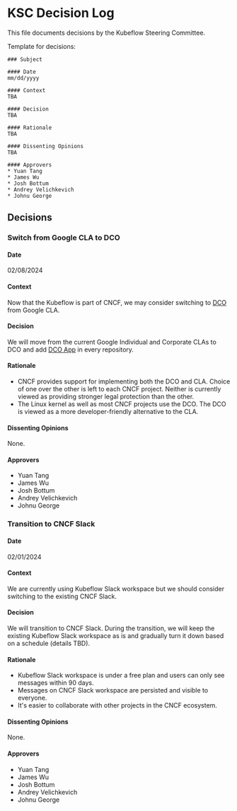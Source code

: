 # KSC Decision Log

This file documents decisions by the Kubeflow Steering Committee.

Template for decisions:

```
### Subject

#### Date
mm/dd/yyyy

#### Context
TBA

#### Decision
TBA

#### Rationale
TBA

#### Dissenting Opinions
TBA

#### Approvers
* Yuan Tang
* James Wu
* Josh Bottum
* Andrey Velichkevich
* Johnu George
```

## Decisions

### Switch from Google CLA to DCO

#### Date
02/08/2024

#### Context
Now that the Kubeflow is part of CNCF, we may consider switching to [DCO](https://developercertificate.org/) from Google CLA.

#### Decision
We will move from the current Google Individual and Corporate CLAs to DCO and add [DCO App](https://github.com/apps/dco/) in every repository.

#### Rationale
* CNCF provides support for implementing both the DCO and CLA. Choice of one over the other is left to each CNCF project. Neither is currently viewed as providing stronger legal protection than the other.
* The Linux kernel as well as most CNCF projects use the DCO. The DCO is viewed as a more developer-friendly alternative to the CLA.

#### Dissenting Opinions
None.

#### Approvers
* Yuan Tang
* James Wu
* Josh Bottum
* Andrey Velichkevich
* Johnu George

### Transition to CNCF Slack

#### Date
02/01/2024

#### Context
We are currently using Kubeflow Slack workspace but we should consider switching to the existing CNCF Slack.

#### Decision
We will transition to CNCF Slack. During the transition, we will keep the existing Kubeflow Slack workspace as is and gradually turn it down based on a schedule (details TBD).

#### Rationale
* Kubeflow Slack workspace is under a free plan and users can only see messages within 90 days.
* Messages on CNCF Slack workspace are persisted and visible to everyone.
* It's easier to collaborate with other projects in the CNCF ecosystem.

#### Dissenting Opinions
None.

#### Approvers
* Yuan Tang
* James Wu
* Josh Bottum
* Andrey Velichkevich
* Johnu George

